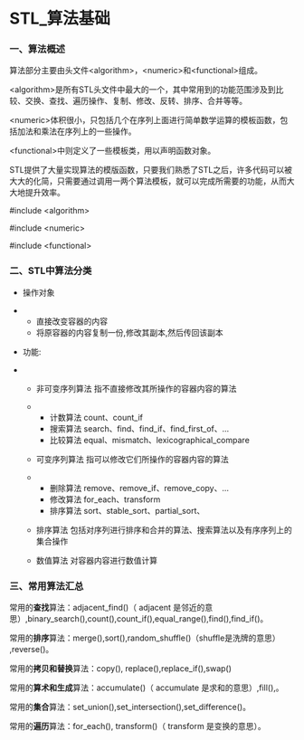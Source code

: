 # STL_算法基础

### 一、算法概述

算法部分主要由头文件\<algorithm>，\<numeric>和\<functional>组成。

\<algorithm>是所有STL头文件中最大的一个，其中常用到的功能范围涉及到比较、交换、查找、遍历操作、复制、修改、反转、排序、合并等等。

\<numeric>体积很小，只包括几个在序列上面进行简单数学运算的模板函数，包括加法和乘法在序列上的一些操作。

\<functional>中则定义了一些模板类，用以声明函数对象。

STL提供了大量实现算法的模版函数，只要我们熟悉了STL之后，许多代码可以被大大的化简，只需要通过调用一两个算法模板，就可以完成所需要的功能，从而大大地提升效率。

#include \<algorithm>

#include \<numeric>

#include \<functional>

### 二、STL中算法分类

- 操作对象 

- - 直接改变容器的内容
  - 将原容器的内容复制一份,修改其副本,然后传回该副本

- 功能: 

- - 非可变序列算法 指不直接修改其所操作的容器内容的算法

  - - 计数算法     count、count_if
    - 搜索算法     search、find、find_if、find_first_of、…
    - 比较算法     equal、mismatch、lexicographical_compare

  - 可变序列算法 指可以修改它们所操作的容器内容的算法

  - - 删除算法     remove、remove_if、remove_copy、…
    - 修改算法     for_each、transform
    - 排序算法     sort、stable_sort、partial_sort、

  - 排序算法 包括对序列进行排序和合并的算法、搜索算法以及有序序列上的集合操作

  - 数值算法 对容器内容进行数值计算

### 三、常用算法汇总

常用的**查找**算法：adjacent_find()（ adjacent 是邻近的意思）,binary_search(),count(),count_if(),equal_range(),find(),find_if()。

常用的**排序**算法：merge(),sort(),random_shuffle()（shuffle是洗牌的意思） ,reverse()。

常用的**拷贝和替换**算法：copy(), replace(),replace_if(),swap()

常用的**算术和生成**算法：accumulate()（ accumulate 是求和的意思）,fill(),。

常用的**集合**算法：set_union(),set_intersection(),set_difference()。

常用的**遍历**算法：for_each(), transform()（ transform 是变换的意思）。